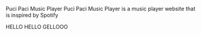 Puci Paci Music Player
Puci Paci Music Player is a music player website that is inspired by Spotify 

HELLO HELLO GELLOOO
